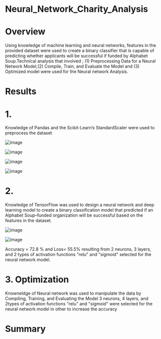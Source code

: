 # Neural_Network_Charity_Analysis

# Overview

Using  knowledge of machine learning and neural networks, features in the provided dataset were used to 
create a binary classifier that is capable of predicting whether applicants will be successful if funded 
by Alphabet Soup.Technical analysis that involved ; (1) Preprocessing Data for a Neural Network Model,(2) Compile, Train, and Evaluate the Model 
and (3) Optimized model were used for the Neural network Analysis.

# Results 
# 1. 
Knowledge of Pandas and the Scikit-Learn’s StandardScaler were used to preprocess the dataset

![image](https://user-images.githubusercontent.com/70987568/140660385-153e0e9f-7b29-4686-8027-d706d1b22e3c.png)

![image](https://user-images.githubusercontent.com/70987568/140660393-6ad6e3e4-0640-45d5-8062-8b988422dab9.png)

![image](https://user-images.githubusercontent.com/70987568/140660573-bf495c1e-ce98-46f1-8ba5-85f9ee75e533.png)

![image](https://user-images.githubusercontent.com/70987568/140660356-c0603155-10d6-4fd0-a7c7-4004f7fde465.png)


# 2.  
Knowledge of TensorFlow was used to design a neural network and deep learning model to create a binary classification 
model that predicted if an Alphabet Soup–funded organization will be successful based on the features in the dataset.

![image](https://user-images.githubusercontent.com/70987568/140660538-9f0d4b3c-c489-44d8-935e-ad39de9daa4a.png)

![image](https://user-images.githubusercontent.com/70987568/140660546-872f1fd4-2e7a-4a5a-bc3c-a42e0bb8caff.png)

Accuracy = 72.8 % and Loss= 55.5% resulting from  2 neurons,  3 layers, and 2 types of  activation functions "relu" and "sigmoid"
selected for the neural network model.

# 3. Optimization

 Knowneldge of Neural network was used to manipulate the data by Compiling, Training, and Evaluating the Model
 3 neurons,  4 layers, and 2types of  activation functions "relu" and "sigmoid" were selected for the neural
 network model in other to increase the accuracy
 
 # Summary

